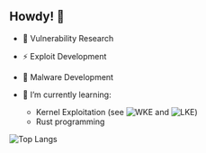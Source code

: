 ## Howdy! 👋


- 🔭 Vulnerability Research
- ⚡  Exploit Development
- 🚂 Malware Development

- 🌱 I’m currently learning:
  - Kernel Exploitation (see ![WKE](https://github.com/0reome1ster/WKE) and ![LKE](https://github.com/0reome1ster/LKE))
  - Rust programming
 
![Top Langs](https://github-readme-stats.vercel.app/api/top-langs/?username=0reome1ster&layout=compact&bg_color=1a1a1a&text_color=c9cacc&title_color=ffffff")
